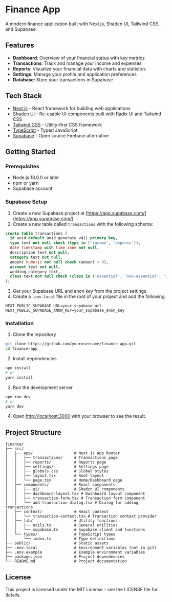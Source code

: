 # Finance App

A modern finance application built with Next.js, Shadcn UI, Tailwind CSS, and Supabase.

## Features

- **Dashboard**: Overview of your financial status with key metrics
- **Transactions**: Track and manage your income and expenses
- **Reports**: Visualize your financial data with charts and statistics
- **Settings**: Manage your profile and application preferences
- **Database**: Store your transactions in Supabase

## Tech Stack

- [Next.js](https://nextjs.org/) - React framework for building web applications
- [Shadcn UI](https://ui.shadcn.com/) - Re-usable UI components built with Radix UI and Tailwind CSS
- [Tailwind CSS](https://tailwindcss.com/) - Utility-first CSS framework
- [TypeScript](https://www.typescriptlang.org/) - Typed JavaScript
- [Supabase](https://supabase.com/) - Open source Firebase alternative

## Getting Started

### Prerequisites

- Node.js 18.0.0 or later
- npm or yarn
- Supabase account

### Supabase Setup

1. Create a new Supabase project at [https://app.supabase.com/](https://app.supabase.com/)
2. Create a new table called `transactions` with the following schema:

```sql
create table transactions (
  id uuid default uuid_generate_v4() primary key,
  type text not null check (type in ('income', 'expense')),
  date timestamp with time zone not null,
  description text not null,
  category text not null,
  amount numeric not null check (amount > 0),
  account text not null,
  wedding_category text,
  class text not null check (class in ('essential', 'non-essential', 'investment', 'income', 'business'))
);
```

3. Get your Supabase URL and anon key from the project settings
4. Create a `.env.local` file in the root of your project and add the following:

```
NEXT_PUBLIC_SUPABASE_URL=your_supabase_url
NEXT_PUBLIC_SUPABASE_ANON_KEY=your_supabase_anon_key
```

### Installation

1. Clone the repository
```bash
git clone https://github.com/yourusername/finance-app.git
cd finance-app
```

2. Install dependencies
```bash
npm install
# or
yarn install
```

3. Run the development server
```bash
npm run dev
# or
yarn dev
```

4. Open [http://localhost:3000](http://localhost:3000) with your browser to see the result.

## Project Structure

```
finance/
├── src/
│   ├── app/                  # Next.js App Router
│   │   ├── transactions/     # Transactions page
│   │   ├── reports/          # Reports page
│   │   ├── settings/         # Settings page
│   │   ├── globals.css       # Global styles
│   │   ├── layout.tsx        # Root layout
│   │   └── page.tsx          # Home/Dashboard page
│   ├── components/           # React components
│   │   ├── ui/               # Shadcn UI components
│   │   ├── dashboard-layout.tsx # Dashboard layout component
│   │   ├── transaction-form.tsx # Transaction form component
│   │   └── add-transaction-dialog.tsx # Dialog for adding transactions
│   ├── context/              # React context
│   │   └── transaction-context.tsx # Transaction context provider
│   ├── lib/                  # Utility functions
│   │   ├── utils.ts          # General utilities
│   │   └── supabase.ts       # Supabase client and functions
│   └── types/                # TypeScript types
│       └── index.ts          # Type definitions
├── public/                   # Static assets
├── .env.local                # Environment variables (not in git)
├── .env.example              # Example environment variables
├── package.json              # Project dependencies
└── README.md                 # Project documentation
```

## License

This project is licensed under the MIT License - see the LICENSE file for details.
